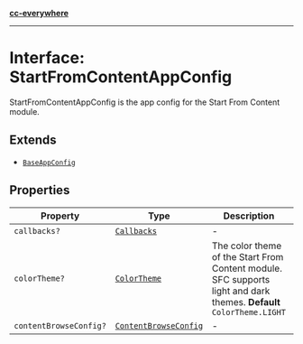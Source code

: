[**cc-everywhere**](../../../../../../index.md)

***

# Interface: StartFromContentAppConfig

StartFromContentAppConfig is the app config for the Start From Content module.

## Extends

- [`BaseAppConfig`](../../../design-config-types/interfaces/base-app-config.md)

## Properties

| Property | Type | Description | Inherited from |
| ------ | ------ | ------ | ------ |
| `callbacks?` | [`Callbacks`](../../../callbacks-types/interfaces/callbacks.md) | - | [`BaseAppConfig`](../../../design-config-types/interfaces/base-app-config.md).[`callbacks`](../../../design-config-types/interfaces/base-app-config.md#callbacks) |
| `colorTheme?` | [`ColorTheme`](../../../app-config-types/enumerations/color-theme.md) | The color theme of the Start From Content module. SFC supports light and dark themes. **Default** `ColorTheme.LIGHT` | - |
| `contentBrowseConfig?` | [`ContentBrowseConfig`](../../app-config-types/interfaces/content-browse-config.md) | - | - |
